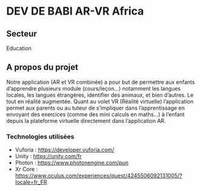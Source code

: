 # DEV DE BABI AR-VR Africa

## Secteur
Education

## A propos du projet
Notre application (AR et VR combinée) a pour but de permettre aux enfants d’apprendre plusieurs module (cours/leçon…) notamment les langues locales, les langues étrangères, identifier des animaux, et bien d’autres. Le tout en réalité augmentée.
Quant au volet VR (Réalité virtuelle) l’application permet aux parents ou au tuteur de s’impliquer dans l’apprentissage en envoyant des exercices (comme des mini calculs en maths...) à l’enfant depuis la plateforme virtuelle directement dans l’application AR.

### Technologies utilisées
* Vuforia : https://developer.vuforia.com/
* Unity : https://unity.com/fr
* Photon : https://www.photonengine.com/pun
* Xr Core : https://www.oculus.com/experiences/quest/4245506092131005/?locale=fr_FR
